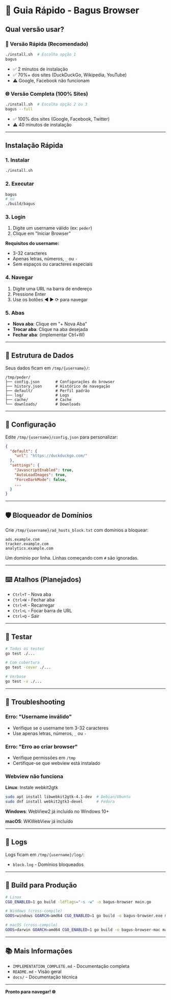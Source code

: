 # 🚀 Guia Rápido - Bagus Browser

## Qual versão usar?

### 🏃 Versão Rápida (Recomendado)
```bash
./install.sh  # Escolha opção 1
bagus
```
- ✅ 2 minutos de instalação
- ✅ 70%+ dos sites (DuckDuckGo, Wikipedia, YouTube)
- ⚠️ Google, Facebook não funcionam

### 🌐 Versão Completa (100% Sites)
```bash
./install.sh  # Escolha opção 2 ou 3
bagus --full
```
- ✅ 100% dos sites (Google, Facebook, Twitter)
- ⚠️ 40 minutos de instalação

---

## Instalação Rápida

### 1. Instalar

```bash
./install.sh
```

### 2. Executar

```bash
bagus
# ou
./build/bagus
```

### 3. Login

1. Digite um username válido (ex: `peder`)
2. Clique em "Iniciar Browser"

**Requisitos do username:**
- 3-32 caracteres
- Apenas letras, números, `_` ou `-`
- Sem espaços ou caracteres especiais

### 4. Navegar

1. Digite uma URL na barra de endereço
2. Pressione Enter
3. Use os botões ◀ ▶ ⟳ para navegar

### 5. Abas

- **Nova aba**: Clique em "+ Nova Aba"
- **Trocar aba**: Clique na aba desejada
- **Fechar aba**: (implementar Ctrl+W)

---

## 📁 Estrutura de Dados

Seus dados ficam em `/tmp/{username}/`:

```
/tmp/peder/
├── config.json       # Configurações do browser
├── history.json      # Histórico de navegação
├── default/          # Perfil padrão
├── log/              # Logs
├── cache/            # Cache
└── downloads/        # Downloads
```

---

## 🔧 Configuração

Edite `/tmp/{username}/config.json` para personalizar:

```json
{
  "default": {
    "url": "https://duckduckgo.com/"
  },
  "settings": {
    "JavascriptEnabled": true,
    "AutoLoadImages": true,
    "ForceDarkMode": false,
    ...
  }
}
```

---

## 🛡️ Bloqueador de Domínios

Crie `/tmp/{username}/ad_hosts_block.txt` com domínios a bloquear:

```
ads.example.com
tracker.example.com
analytics.example.com
```

Um domínio por linha. Linhas começando com `#` são ignoradas.

---

## ⌨️ Atalhos (Planejados)

- `Ctrl+T` - Nova aba
- `Ctrl+W` - Fechar aba
- `Ctrl+R` - Recarregar
- `Ctrl+L` - Focar barra de URL
- `Ctrl+Q` - Sair

---

## 🧪 Testar

```bash
# Todos os testes
go test ./...

# Com cobertura
go test -cover ./...

# Verbose
go test -v ./...
```

---

## 🐛 Troubleshooting

### Erro: "Username inválido"
- Verifique se o username tem 3-32 caracteres
- Use apenas letras, números, `_` ou `-`

### Erro: "Erro ao criar browser"
- Verifique permissões em `/tmp`
- Certifique-se que webview está instalado

### Webview não funciona
**Linux**: Instale webkit2gtk
```bash
sudo apt install libwebkit2gtk-4.1-dev  # Debian/Ubuntu
sudo dnf install webkit2gtk3-devel      # Fedora
```

**Windows**: WebView2 já incluído no Windows 10+

**macOS**: WKWebView já incluído

---

## 📝 Logs

Logs ficam em `/tmp/{username}/log/`:
- `block.log` - Domínios bloqueados

---

## 🚀 Build para Produção

```bash
# Linux
CGO_ENABLED=1 go build -ldflags="-s -w" -o bagus-browser main.go

# Windows (cross-compile)
GOOS=windows GOARCH=amd64 CGO_ENABLED=1 go build -o bagus-browser.exe main.go

# macOS (cross-compile)
GOOS=darwin GOARCH=amd64 CGO_ENABLED=1 go build -o bagus-browser-mac main.go
```

---

## 📚 Mais Informações

- `IMPLEMENTATION_COMPLETE.md` - Documentação completa
- `README.md` - Visão geral
- `docs/` - Documentação técnica

---

**Pronto para navegar! 🌐**
